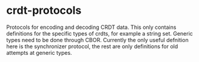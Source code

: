 # crdt-protocols

Protocols for encoding and decoding CRDT data. This only contains definitions for the specific types of crdts, for example a string set. Generic types need to be done through CBOR. Currently the only useful defnition here is the synchronizer protocol, the rest are only definitions for old attempts at generic types.
